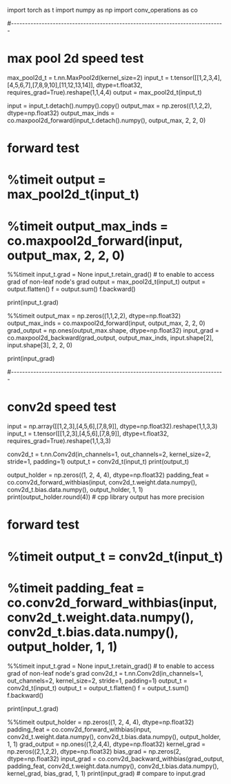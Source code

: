 import torch as t
import numpy as np
import conv_operations as co


#-----------------------------------------------------------------------------
# max pool 2d speed test
max_pool2d_t = t.nn.MaxPool2d(kernel_size=2)
input_t = t.tensor([[1,2,3,4],[4,5,6,7],[7,8,9,10],[11,12,13,14]], dtype=t.float32, requires_grad=True).reshape(1,1,4,4)
output = max_pool2d_t(input_t)

input = input_t.detach().numpy().copy()
output_max = np.zeros((1,1,2,2), dtype=np.float32)
output_max_inds =  co.maxpool2d_forward(input_t.detach().numpy(), output_max, 2, 2, 0)

# forward test
# %timeit output = max_pool2d_t(input_t)
# %timeit output_max_inds =  co.maxpool2d_forward(input, output_max, 2, 2, 0)

%%timeit 
input_t.grad = None
input_t.retain_grad()   # to enable to access grad of non-leaf node's grad
output = max_pool2d_t(input_t)
output = output.flatten()
f = output.sum()
f.backward()


print(input_t.grad)


%%timeit 
output_max = np.zeros((1,1,2,2), dtype=np.float32)
output_max_inds =  co.maxpool2d_forward(input, output_max, 2, 2, 0)
grad_output = np.ones(output_max.shape, dtype=np.float32)
input_grad = co.maxpool2d_backward(grad_output, output_max_inds, input.shape[2], input.shape[3], 2, 2, 0)

print(input_grad)


#-----------------------------------------------------------------------------
# conv2d speed test
input = np.array([[1,2,3],[4,5,6],[7,8,9]], dtype=np.float32).reshape(1,1,3,3)
input_t = t.tensor([[1,2,3],[4,5,6],[7,8,9]], dtype=t.float32, requires_grad=True).reshape(1,1,3,3)

conv2d_t = t.nn.Conv2d(in_channels=1, out_channels=2, kernel_size=2, stride=1, padding=1)
output_t = conv2d_t(input_t)
print(output_t)

output_holder = np.zeros((1, 2, 4, 4), dtype=np.float32)
padding_feat = co.conv2d_forward_withbias(input, conv2d_t.weight.data.numpy(), conv2d_t.bias.data.numpy(), output_holder, 1, 1)
print(output_holder.round(4))   # cpp library output has more precision

# forward test
# %timeit output_t = conv2d_t(input_t)
# %timeit padding_feat = co.conv2d_forward_withbias(input, conv2d_t.weight.data.numpy(), conv2d_t.bias.data.numpy(), output_holder, 1, 1)


%%timeit
input_t.grad = None
input_t.retain_grad()   # to enable to access grad of non-leaf node's grad
conv2d_t = t.nn.Conv2d(in_channels=1, out_channels=2, kernel_size=2, stride=1, padding=1)
output_t = conv2d_t(input_t)
output_t = output_t.flatten()
f = output_t.sum()
f.backward()


print(input_t.grad)


%%timeit
output_holder = np.zeros((1, 2, 4, 4), dtype=np.float32)
padding_feat = co.conv2d_forward_withbias(input, conv2d_t.weight.data.numpy(), conv2d_t.bias.data.numpy(), output_holder, 1, 1)
grad_output = np.ones((1,2,4,4), dtype=np.float32)
kernel_grad = np.zeros((2,1,2,2), dtype=np.float32)
bias_grad = np.zeros(2, dtype=np.float32)
input_grad = co.conv2d_backward_withbias(grad_output, padding_feat, conv2d_t.weight.data.numpy(), conv2d_t.bias.data.numpy(), kernel_grad, bias_grad, 1, 1)
print(input_grad)          # compare to input.grad
